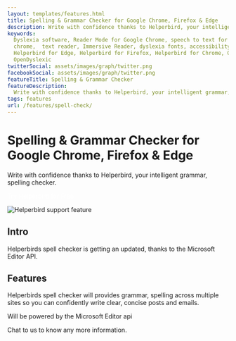 ```yaml
---
layout: templates/features.html
title: Spelling & Grammar Checker for Google Chrome, Firefox & Edge
description: Write with confidence thanks to Helperbird, your intelligent grammar, spelling checker.
keywords:
  Dyslexia software, Reader Mode for Google Chrome, speech to text for chrome, Text to speech for
  chrome,  text reader, Immersive Reader, dyslexia fonts, accessibility software, dyslexia software,
  Helperbird for Edge, Helperbird for Firefox, Helperbird for Chrome, Opendyslexic for Chrome,
  OpenDyslexic
twitterSocial: assets/images/graph/twitter.png
facebookSocial: assets/images/graph/twitter.png
featureTitle: Spelling & Grammar Checker
featureDescription:
  Write with confidence thanks to Helperbird, your intelligent grammar, spelling checker.
tags: features
url: /features/spell-check/
---
```


# Spelling & Grammar Checker for Google Chrome, Firefox & Edge

Write with confidence thanks to Helperbird, your intelligent grammar, spelling checker.

<a 
  class="px-8 py-3 border  text-base font-medium rounded-md text-white bg-indigo-600 hover:bg-indigo-700 " style="color: white;" 
  href="/pricing/"> Try Helperbird for Free </a>

![Helperbird support feature](https://www.helperbird.com/assets/images/new/text-to-speech/text-to-speech.png)

## Intro

Helperbirds spell checker is getting an updated, thanks to the Microsoft Editor API.

## Features

Helperbirds spell checker will provides grammar, spelling across multiple sites so you can
confidently write clear, concise posts and emails.

Will be powered by the Microsoft Editor api

Chat to us to know any more information.
